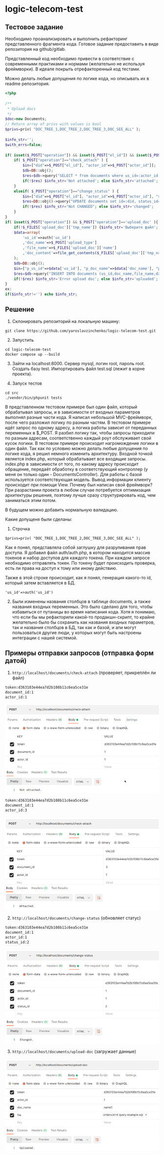 # logic-telecom-test

## Тестовое задание

Необходимо проанализировать и выполнить рефакторинг представленного фрагмента кода.
Готовое задание предоставить в виде репозитория на github/gitlab.

Представленный код необходимо привести в соответствие с современными практиками
и нормами (желательно не используя фреймворки). В идеале покрыть отрефакторенный код тестами.

Можно делать любые допущения по логике кода, но описывать их в readme репозитория.

```php
<?php

/**
 * Upload docs
 */
$doc=new Documents;
// Return array of privs with values is bool
$privs=priv( "DOC_TREE_1,DOC_TREE_2,DOC_TREE_3,DOC_SEE_ALL" );

$info_str='';
$with_errs=false;

if( isset($_POST["operation"]) && isset($_POST["el_id"]) && isset($_POST["actor_id"]) && $privs['DOC_SEE_ALL']) {
	if( $_POST["operation"]=="check_attach" ) {
        $in=["did"=>$_POST["el_id"], "actor_id"=>$_POST["actor_id"]];
        $db=DB::obj();
        $res=$db->query("SELECT * from documents where us_id=:actor_id AND id=:did", $in);
		if(!$res) $info_str='Not attached'; else $info_str='attached';
	}
	elseif( $_POST["operation"]=="change_status" ) {
        $in=["did"=>$_POST["el_id"], "actor_id"=>$_POST["actor_id"], "status_id"=>$_POST["status_id"]];
        $res=DB::obj()->query("UPDATE documents set id=:did, status_id=:status_id, us_id=:actor_id", $in  );
		if(!$res) $info_str="Not CHANGED"; else $info_str='changed';
	}
}
if( isset($_POST["operation"]) && $_POST["operation"]=='upload_doc' ){
	if(!$_FILES['upload_doc']['tmp_name']) {$info_str='Выберите файл'; goto ex;}
	$data=array(
		'us_id'=>auth('us_id')
		,'doc_name'=>$_POST['upload_type']
		,'file_name'=>$_FILES['upload_doc']['name']
		,'doc_content'=>file_get_contents($_FILES['upload_doc']['tmp_name'])
	);
    $db=DB::obj();
    $in=["p_us_id"=>$data['us_id'], "p_doc_name"=>$data['doc_name'], "p_file_name"=>$data['file_name'], "data_BLOB"=>$data['doc_content']];
    $res=$db->query("INSERT INTO documents (us_id,doc_name,file_name,data_blob,status_id) VALUES (:p_us_id,:p_doc_name,:p_file_name,:data_BLOB,'new')", $in );
    if(!$res) $info_str='Error upload doc'; else $info_str='uploaded';
}
ex:
if($info_str!='') echo $info_str;

```


## Решение
1. Склонировать репозиторий на локальную машину:
```
git clone https://github.com/yaroslavzinchenko/logic-telecom-test.git
```

2. Запустить
```
cd logic-telecom-test
docker compose up --build
```
3. Зайти на localhost:8000. Сервер mysql, логин root, пароль root.
Создать базу test. Импортировать файл test.sql
(лежит в корне проекта).

4. Запуск тестов
```
cd src
./vendor/bin/phpunit tests
```


В представленном тестовом примере был один файл, который обрабатывал
запросы, и в зависимости от входных параметров выполнял разные части кода.
Я написал небольшой MVC-фреймворк, после чего разложил логику по разным частям.
В тестовом примере идёт запрос по одному адресу, а логика работы зависит от
переданных переменных в $_POST. Я разбил логику так, чтобы запросы приходили по
разным адресам, соответственно каждый роут обслуживает свой кусок логики.
В тестовом примере происходит нагромождение логики в один файл.
Так как по условию можно делать любые допущения по логике кода,
я решил немного изменить архитектуру.
Входной точкой является index.php, который обрабатывает все входящие запросы.
index.php в зависимости от того, по какому адресу происходит обращение, передаёт
обработку в соответствующий контроллер (у меня он только один - DocumentsController).
Для работы с базой используется соответствующая модель.
Вывод информации клиенту происходит при помощи View.
Почему был написан свой фреймворк?
При разрастании проекта в любом случае потребуется оптимизация архитектуры решения,
поэтому лучше сразу структурировать код, чем заниматься этим потом.

В будущем можно добавить нормальную валидацию.

Какие допущеня были сделаны:
1. Строчка
```
$privs=priv( "DOC_TREE_1,DOC_TREE_2,DOC_TREE_3,DOC_SEE_ALL" );
```
Как я понял, представляла собой заглушку для разруливания прав доступа.
Я добавил файл auth/auth.php, в котором находится массив токенов и набор доступов
для каждого токена. При каждом запросе необходимо отправлять токен. По токену
будет происходить проверка, есть ли права на доступ к тому или иному действию.

Также в этой строке происходит, как я понял, генерация какого-то id, который
затем вставляется в БД.
```
'us_id'=>auth('us_id')
```

2. Были изменены названия столбцов в таблице documents, а также названия входных
переменных. Это было сделано для того, чтобы избавиться от путаницы во время
написания кода. Хотя я понимаю, что если бы мы рефакторили какой-то
продакшн-скрипт, то крайне желательно было бы сохранить как названия входных
параметров, так и названия столбцов в БД, так как и базой, и апи могут
пользоваться другие люди, у которых могут быть настроены интеграции с нашей
системой.


## Примеры отправки запросов (отправка форм датой)
1. ```http://localhost/documents/check-attach``` (проверяет, прикреплён ли файл)

```
token:d363103e44ea7d2b108b11c6ea5ce31e
document_id:1
actor_id:1
```

![img.png](img.png)



```
token:d363103e44ea7d2b108b11c6ea5ce31e
document_id:1
actor_id:3
```
![img_1.png](img_1.png)

2. ```http://localhost/documents/change-status``` (обновляет статус)

```
token:d363103e44ea7d2b108b11c6ea5ce31e
document_id:1
actor_id:1
status_id:2
```

![img_2.png](img_2.png)

3. ```http://localhost/documents/upload-doc``` (загружает данные)

![img_3.png](img_3.png)
